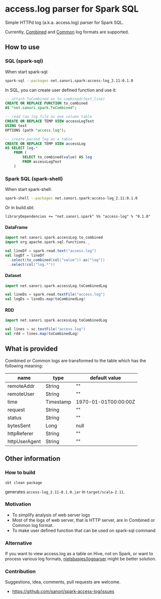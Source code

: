 # access.log parser for Spark SQL
Simple HTTPd log (a.k.a. access.log) parser for Spark SQL.

Currently, [Combined](https://httpd.apache.org/docs/2.4/en/logs.html#combined)
and
[Common](https://en.wikipedia.org/wiki/Common_Log_Format)
log formats are supported.

## How to use

### SQL (spark-sql)
When start spark-sql:
```sh
spark-sql --packages net.sanori.spark:access-log_2.11:0.1.0
```

In SQL, you can create user defined function and use it:
```sql
-- attach ToCombined as to_combined(text_line)
CREATE OR REPLACE FUNCTION to_combined
AS "net.sanori.spark.ToCombined";

-- read raw log file as one column table
CREATE OR REPLACE TEMP VIEW accessLogText
USING text
OPTIONS (path "access.log");

-- create parsed log as a table
CREATE OR REPLACE TEMP VIEW accessLog
AS SELECT log.*
    FROM (
        SELECT to_combined(value) AS log
        FROM accessLogText
    )
```

### Spark SQL (spark-shell)
When start spark-shell:
```sh
spark-shell --packages net.sanori.spark:access-log_2.11:0.1.0
```
Or in build.sbt:
```sbtshell
libraryDependencies += "net.sanori.spark" %% "access-log" % "0.1.0"
```

#### DataFrame
```scala
import net.sanori.spark.accessLog.to_combined
import org.apache.spark.sql.functions._

val lineDf = spark.read.text("access.log")
val logDf = lineDf
  .select(to_combined(col("value")).as("log"))
  .select(col("log.*"))
```

#### Dataset
```scala
import net.sanori.spark.accessLog.toCombinedLog

val lineDs = spark.read.textFile("access.log")
val logDs = lineDs.map(toCombinedLog)
```

#### RDD
```scala
import net.sanori.spark.accessLog.toCombinedLog

val lines = sc.textFile("access.log")
val rdd = lines.map(toCombinedLog)
```

## What is provided
Combined or Common logs are transformed to the table
which has the following meaning:

| name          | type      | default value        |
|---------------|-----------|----------------------|
| remoteAddr    | String    | ""                   |
| remoteUser    | String    | ""                   |
| time          | Timestamp | 1970-01-01T00:00:00Z |
| request       | String    | ""                   |
| status        | String    | ""                   |
| bytesSent     | Long      | null                 |
| httpReferer   | String    | ""                   |
| httpUserAgent | String    | ""                   |


## Other information

### How to build
```
sbt clean package
```
generates `access-log_2.11-0.1.0.jar` in `target/scala-2.11`.

### Motivation
 * To simplify analysis of web server logs
 * Most of the logs of web server, that is HTTP server, are in Combined or Common log format.
 * To make user defined function that can be used on spark-sql command

### Alternative
If you want to view access.log as a table on Hive, not on Spark,
or want to process various log formats,
[nielsbasjes/logparser](https://github.com/nielsbasjes/logparser/)
might be better solution.

### Contribution
Suggestions, idea, comments, pull requests are welcome.
 * https://github.com/sanori/spark-access-log/issues
